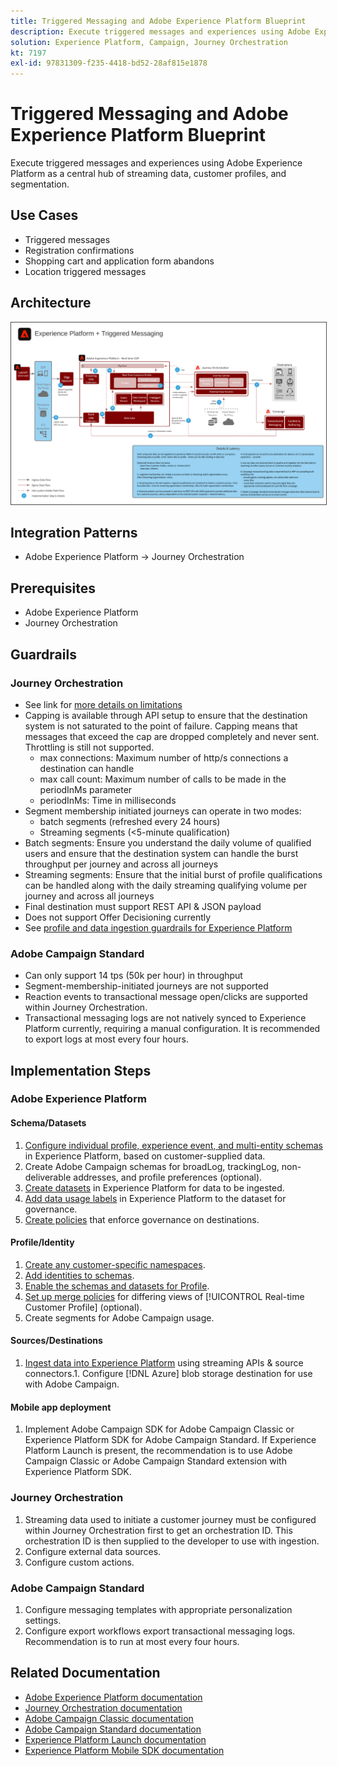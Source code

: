 ```yaml
---
title: Triggered Messaging and Adobe Experience Platform Blueprint
description: Execute triggered messages and experiences using Adobe Experience Platform as a central hub of streaming data, customer profiles, and segmentation.
solution: Experience Platform, Campaign, Journey Orchestration
kt: 7197
exl-id: 97831309-f235-4418-bd52-28af815e1878
---
```

# Triggered Messaging and Adobe Experience Platform Blueprint

Execute triggered messages and experiences using Adobe Experience Platform as a central hub of streaming data, customer profiles, and segmentation.

## Use Cases

* Triggered messages
* Registration confirmations
* Shopping cart and application form abandons
* Location triggered messages

## Architecture

<img src="assets/triggered.svg" alt="Reference architecture for the Triggered Messaging and Adobe Experience Platform blueprint" style="border:1px solid #4a4a4a" />

## Integration Patterns

* Adobe Experience Platform -> Journey Orchestration

## Prerequisites

* Adobe Experience Platform
* Journey Orchestration

## Guardrails

### Journey Orchestration

* See link for [more details on limitations](https://experienceleague.adobe.com/docs/journeys/using/starting-with-journeys/limitations.html?lang=en#starting-with-journeys)
* Capping is available through API setup to ensure that the destination system is not saturated to the point of failure. Capping means that messages that exceed the cap are dropped completely and never sent. Throttling is still not supported.
  * max connections: Maximum number of http/s connections a destination can handle
  * max call count: Maximum number of calls to be made in the periodInMs parameter
  * periodInMs: Time in milliseconds
* Segment membership initiated journeys can operate in two modes:
  * batch segments (refreshed every 24 hours)
  * Streaming segments (<5-minute qualification)
* Batch segments: Ensure you understand the daily volume of qualified users and ensure that the destination system can handle the burst throughput per journey and across all journeys
* Streaming segments: Ensure that the initial burst of profile qualifications can be handled along with the daily streaming qualifying volume per journey and across all journeys
* Final destination must support REST API & JSON payload
* Does not support Offer Decisioning currently
* See [profile and data ingestion guardrails for Experience Platform](https://experienceleague.adobe.com/docs/experience-platform/profile/guardrails.html?lang=en)

### Adobe Campaign Standard

* Can only support 14 tps (50k per hour) in throughput
* Segment-membership-initiated journeys are not supported
* Reaction events to transactional message open/clicks are supported within Journey Orchestration.
* Transactional messaging logs are not natively synced to Experience Platform currently, requiring a manual configuration. It is recommended to export logs at most every four hours.


## Implementation Steps

### Adobe Experience Platform

#### Schema/Datasets

1. [Configure individual profile, experience event, and multi-entity schemas](https://experienceleague.adobe.com/docs/platform-learn/tutorials/schemas/create-a-schema.html) in Experience Platform, based on customer-supplied data.
1. Create Adobe Campaign schemas for broadLog, trackingLog, non-deliverable addresses, and profile preferences (optional).
1. [Create datasets](https://experienceleague.adobe.com/docs/platform-learn/tutorials/data-ingestion/create-datasets-and-ingest-data.html) in Experience Platform for data to be ingested.
1. [Add data usage labels](https://experienceleague.adobe.com/docs/platform-learn/tutorials/data-governance/classify-data-using-governance-labels.html) in Experience Platform to the dataset for governance.
1. [Create policies](https://experienceleague.adobe.com/docs/platform-learn/tutorials/data-governance/create-data-usage-policies.html) that enforce governance on destinations.

#### Profile/Identity

1. [Create any customer-specific namespaces](https://experienceleague.adobe.com/docs/platform-learn/tutorials/identities/label-ingest-and-verify-identity-data.html).
1. [Add identities to schemas](https://experienceleague.adobe.com/docs/platform-learn/tutorials/identities/label-ingest-and-verify-identity-data.html).
1. [Enable the schemas and datasets for Profile](https://experienceleague.adobe.com/docs/platform-learn/tutorials/profiles/bring-data-into-the-real-time-customer-profile.html).
1. [Set up merge policies](https://experienceleague.adobe.com/docs/platform-learn/tutorials/profiles/create-merge-policies.html) for differing views of [!UICONTROL Real-time Customer Profile] (optional).
1. Create segments for Adobe Campaign usage.

#### Sources/Destinations

1. [Ingest data into Experience Platform](https://experienceleague.adobe.com/?recommended=ExperiencePlatform-D-1-2020.1.dataingestion) using streaming APIs & source connectors.1. Configure [!DNL Azure] blob storage destination for use with Adobe Campaign.

#### Mobile app deployment

1. Implement Adobe Campaign SDK for Adobe Campaign Classic or Experience Platform SDK for Adobe Campaign Standard. If Experience Platform Launch is present, the recommendation is to use Adobe Campaign Classic or Adobe Campaign Standard extension with Experience Platform SDK.


### Journey Orchestration

1. Streaming data used to initiate a customer journey must be configured within Journey Orchestration first to get an orchestration ID. This orchestration ID is then supplied to the developer to use with ingestion.
1. Configure external data sources.
1. Configure custom actions.

### Adobe Campaign Standard

1. Configure messaging templates with appropriate personalization settings.
1. Configure export workflows export transactional messaging logs. Recommendation is to run at most every four hours.


## Related Documentation

* [Adobe Experience Platform documentation](https://experienceleague.adobe.com/docs/experience-platform.html?lang=en)
* [Journey Orchestration documentation](https://experienceleague.adobe.com/docs/journey-orchestration.html?lang=en)
* [Adobe Campaign Classic documentation](https://experienceleague.adobe.com/docs/campaign-classic.html?lang=en)
* [Adobe Campaign Standard documentation](https://experienceleague.adobe.com/docs/campaign-standard.html?lang=en)
* [Experience Platform Launch documentation](https://experienceleague.adobe.com/docs/launch.html?lang=en)
* [Experience Platform Mobile SDK documentation](https://experienceleague.adobe.com/docs/mobile.html?lang=en)
